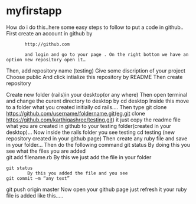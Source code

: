 # myfirstapp
How do i do this..here some easy steps to follow to put a code in github..
           First create an account in github by
           
           http://github.com 
           
           and login and go to your page . On the right bottom we have an option new repository open it…
Then, add repository name (testing)
    Give some  discription of your project 
    Choose public
    And click intialize this repository by README
    Then create repository

Create new folder (rails)in  your desktop(or any where)
     Then open terminal and change the curent directory to desktop by cd desktop
     Inside this move to a folder what you created initially cd rails….
     Then type git clone https://github.com/username/foldername.git(eg.git clone https://github.com/karthigashree/testing.git)   it  just copy the readme file what you are created in github to your  testing folder(created in your desktop)…
    Now inside the rails folder you see testing
    cd testing (new repository created in your github page)
   Then create any ruby file and save in your folder…
Then do the following command
    git status
           By doing this you see what the files you are added  
    git add filename.rb
            By this we just add the file in your folder
            
    git status
            By this you added the file and you see
    git commit –m “any text”
   git push origin master
            Now open your github page just refresh it  your ruby file is added like this….. 
